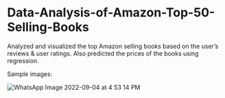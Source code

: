# Data-Analysis-of-Amazon-Top-50-Selling-Books
 Analyzed and visualized the top Amazon selling books based on the user’s reviews &amp; user ratings. Also predicted the prices of the books using regression.
 
 Sample images:
 
 ![WhatsApp Image 2022-09-04 at 4 53 14 PM](https://user-images.githubusercontent.com/89146782/188369367-7ab47e78-1624-47b4-a9e1-b96c66b04307.jpeg)
